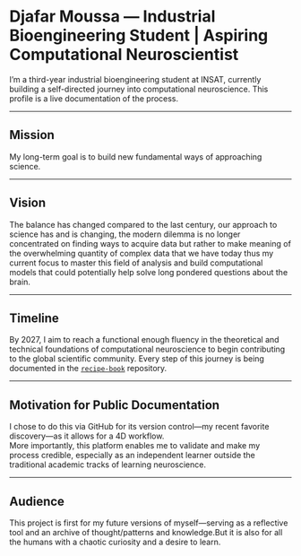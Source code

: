 # Djafar Moussa — Industrial Bioengineering Student | Aspiring Computational Neuroscientist

I’m a third-year industrial bioengineering student at INSAT, currently building a self-directed journey into computational neuroscience. This profile is a live documentation of the process.

---

##  Mission  
My long-term goal is to build new fundamental ways of approaching science.

---

##  Vision  
The balance has changed compared to the last century, our approach to science has and is changing, the modern dilemma is no longer concentrated on finding ways to acquire data but rather to make meaning of the overwhelming quantity of complex data that we have today thus my current focus to master this field of analysis and build computational models that could potentially help solve long pondered questions about the brain.

---

## Timeline  
By 2027, I aim to reach a functional enough fluency in the theoretical and technical foundations of computational neuroscience to begin contributing to the global scientific community. Every step of this journey is being documented in the [`recipe-book`](./recipe-book) repository.

---

##  Motivation for Public Documentation  
I chose to do this via GitHub for its version control—my recent favorite discovery—as it allows for a 4D workflow.  
More importantly, this platform enables me to validate and make my process credible, especially as an independent learner outside the traditional academic tracks of learning neuroscience.

---

##  Audience  
This project is first for my future versions of myself—serving as a reflective tool and an archive of thought/patterns and knowledge.But it is also for all the humans with a chaotic curiosity and a desire to learn.

